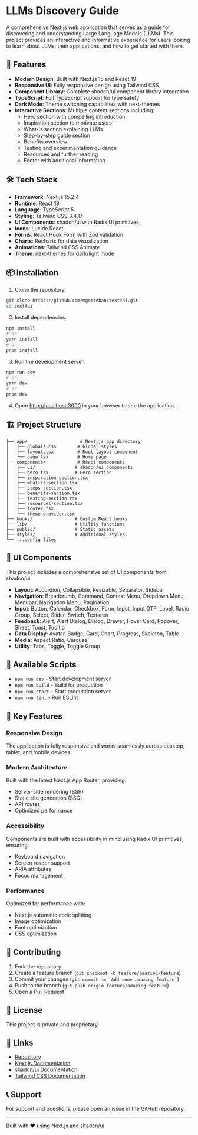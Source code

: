 # LLMs Discovery Guide

A comprehensive Next.js web application that serves as a guide for discovering and understanding Large Language Models (LLMs). This project provides an interactive and informative experience for users looking to learn about LLMs, their applications, and how to get started with them.

## 🚀 Features

- **Modern Design**: Built with Next.js 15 and React 19
- **Responsive UI**: Fully responsive design using Tailwind CSS
- **Component Library**: Complete shadcn/ui component library integration
- **TypeScript**: Full TypeScript support for type safety
- **Dark Mode**: Theme switching capabilities with next-themes
- **Interactive Sections**: Multiple content sections including:
  - Hero section with compelling introduction
  - Inspiration section to motivate users
  - What-is section explaining LLMs
  - Step-by-step guide section
  - Benefits overview
  - Testing and experimentation guidance
  - Resources and further reading
  - Footer with additional information

## 🛠️ Tech Stack

- **Framework**: Next.js 15.2.4
- **Runtime**: React 19
- **Language**: TypeScript 5
- **Styling**: Tailwind CSS 3.4.17
- **UI Components**: shadcn/ui with Radix UI primitives
- **Icons**: Lucide React
- **Forms**: React Hook Form with Zod validation
- **Charts**: Recharts for data visualization
- **Animations**: Tailwind CSS Animate
- **Theme**: next-themes for dark/light mode

## 📦 Installation

1. Clone the repository:
```bash
git clone https://github.com/mgesteban/text4ai.git
cd text4ai
```

2. Install dependencies:
```bash
npm install
# or
yarn install
# or
pnpm install
```

3. Run the development server:
```bash
npm run dev
# or
yarn dev
# or
pnpm dev
```

4. Open [http://localhost:3000](http://localhost:3000) in your browser to see the application.

## 🏗️ Project Structure

```
├── app/                    # Next.js app directory
│   ├── globals.css        # Global styles
│   ├── layout.tsx         # Root layout component
│   └── page.tsx           # Home page
├── components/            # React components
│   ├── ui/               # shadcn/ui components
│   ├── hero.tsx          # Hero section
│   ├── inspiration-section.tsx
│   ├── what-is-section.tsx
│   ├── steps-section.tsx
│   ├── benefits-section.tsx
│   ├── testing-section.tsx
│   ├── resources-section.tsx
│   ├── footer.tsx
│   └── theme-provider.tsx
├── hooks/                # Custom React hooks
├── lib/                  # Utility functions
├── public/               # Static assets
├── styles/               # Additional styles
└── ...config files
```

## 🎨 UI Components

This project includes a comprehensive set of UI components from shadcn/ui:

- **Layout**: Accordion, Collapsible, Resizable, Separator, Sidebar
- **Navigation**: Breadcrumb, Command, Context Menu, Dropdown Menu, Menubar, Navigation Menu, Pagination
- **Input**: Button, Calendar, Checkbox, Form, Input, Input OTP, Label, Radio Group, Select, Slider, Switch, Textarea
- **Feedback**: Alert, Alert Dialog, Dialog, Drawer, Hover Card, Popover, Sheet, Toast, Tooltip
- **Data Display**: Avatar, Badge, Card, Chart, Progress, Skeleton, Table
- **Media**: Aspect Ratio, Carousel
- **Utility**: Tabs, Toggle, Toggle Group

## 🚀 Available Scripts

- `npm run dev` - Start development server
- `npm run build` - Build for production
- `npm run start` - Start production server
- `npm run lint` - Run ESLint

## 🎯 Key Features

### Responsive Design
The application is fully responsive and works seamlessly across desktop, tablet, and mobile devices.

### Modern Architecture
Built with the latest Next.js App Router, providing:
- Server-side rendering (SSR)
- Static site generation (SSG)
- API routes
- Optimized performance

### Accessibility
Components are built with accessibility in mind using Radix UI primitives, ensuring:
- Keyboard navigation
- Screen reader support
- ARIA attributes
- Focus management

### Performance
Optimized for performance with:
- Next.js automatic code splitting
- Image optimization
- Font optimization
- CSS optimization

## 🤝 Contributing

1. Fork the repository
2. Create a feature branch (`git checkout -b feature/amazing-feature`)
3. Commit your changes (`git commit -m 'Add some amazing feature'`)
4. Push to the branch (`git push origin feature/amazing-feature`)
5. Open a Pull Request

## 📄 License

This project is private and proprietary.

## 🔗 Links

- [Repository](https://github.com/mgesteban/text4ai)
- [Next.js Documentation](https://nextjs.org/docs)
- [shadcn/ui Documentation](https://ui.shadcn.com)
- [Tailwind CSS Documentation](https://tailwindcss.com/docs)

## 📞 Support

For support and questions, please open an issue in the GitHub repository.

---

Built with ❤️ using Next.js and shadcn/ui
